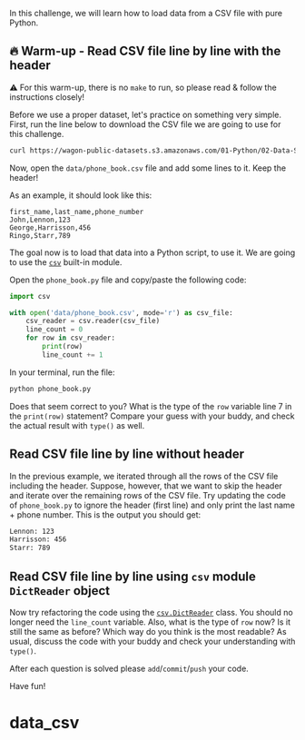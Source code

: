 In this challenge, we will learn how to load data from a CSV file with pure Python.

## 🔥 Warm-up - Read CSV file line by line with the header

⚠️ For this warm-up, there is no `make` to run, so please read & follow the instructions closely!

Before we use a proper dataset, let's practice on something very simple. First, run the line below to download the CSV file we are going to use for this challenge.

```bash
curl https://wagon-public-datasets.s3.amazonaws.com/01-Python/02-Data-Sourcing/phone_book.csv > data/phone_book.csv
```

Now, open the `data/phone_book.csv` file and add some lines to it. Keep the header!

As an example, it should look like this:

```csv
first_name,last_name,phone_number
John,Lennon,123
George,Harrisson,456
Ringo,Starr,789
```

The goal now is to load that data into a Python script, to use it. We are going to use the [`csv`](https://docs.python.org/3/library/csv.html) built-in module.

Open the `phone_book.py` file and copy/paste the following code:

```python
import csv

with open('data/phone_book.csv', mode='r') as csv_file:
    csv_reader = csv.reader(csv_file)
    line_count = 0
    for row in csv_reader:
        print(row)
        line_count += 1
```

In your terminal, run the file:

```bash
python phone_book.py
```

Does that seem correct to you? What is the type of the `row` variable line 7 in the `print(row)` statement? Compare your guess with your buddy, and check the actual result with `type()` as well.


## Read CSV file line by line without header

In the previous example, we iterated through all the rows of the CSV file including the header. Suppose, however, that we want to skip the header and iterate over the remaining rows of the CSV file.
Try updating the code of `phone_book.py` to ignore the header (first line) and only print the last name + phone number. This is the output you should get:

```bash
Lennon: 123
Harrisson: 456
Starr: 789
```

## Read CSV file line by line using `csv` module `DictReader` object

Now try refactoring the code using the [`csv.DictReader`](https://docs.python.org/3/library/csv.html#csv.DictReader) class. You should no longer need the `line_count` variable. Also, what is the type of `row` now? Is it still the same as before? Which way do you think is the most readable? As usual, discuss the code with your buddy and check your understanding with `type()`.

After each question is solved please `add`/`commit`/`push` your code.

Have fun!
# data_csv
